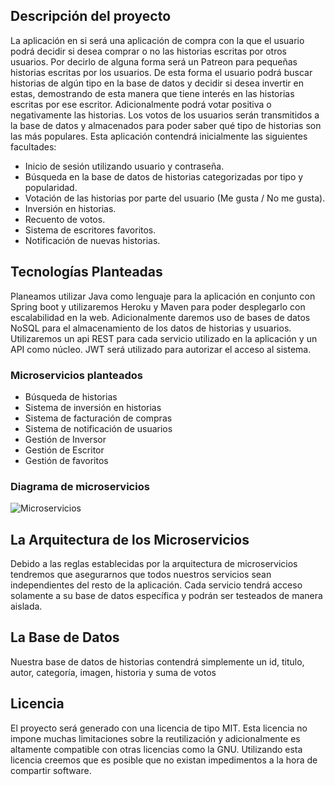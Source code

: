 ## Descripción del proyecto

La aplicación en si será una aplicación de compra con la que el usuario podrá decidir si desea comprar o no las historias escritas por otros usuarios. Por decirlo de alguna forma será un Patreon para pequeñas historias escritas por los usuarios. De esta forma el usuario podrá buscar historias de algún tipo en la base de datos y decidir si desea invertir en estas, demostrando de esta manera que tiene interés en las historias escritas por ese escritor. Adicionalmente podrá votar positiva o negativamente las historias. Los votos de los usuarios serán transmitidos a la base de datos y almacenados para poder saber qué tipo de historias son las más populares.
Esta aplicación contendrá inicialmente las siguientes facultades:
 * Inicio de sesión utilizando usuario y contraseña.
 * Búsqueda en la base de datos de historias categorizadas por tipo y popularidad.
 * Votación de las historias por parte del usuario (Me gusta / No me gusta).
 * Inversión en historias.
 * Recuento de votos.
 * Sistema de escritores favoritos.
 * Notificación de nuevas historias.
 
## Tecnologías Planteadas

Planeamos utilizar Java como lenguaje para la aplicación en conjunto con Spring boot y utilizaremos Heroku y Maven para poder desplegarlo con escalabilidad en la web. Adicionalmente daremos uso de bases de datos NoSQL para el almacenamiento de los datos de historias y usuarios. Utilizaremos un api REST para cada servicio utilizado en la aplicación y un API como núcleo. JWT será utilizado para autorizar el acceso al sistema.

### Microservicios planteados

 * Búsqueda de historias
 * Sistema de inversión en historias
 * Sistema de facturación de compras
 * Sistema de notificación de usuarios
 * Gestión de Inversor
 * Gestión de Escritor
 * Gestión de favoritos

### Diagrama de microservicios 

![Microservicios]( https://github.com/OscarRubioGarcia/CCProyecto/tree/master/docs/Representacion-microservicios.jpg )

## La Arquitectura de los Microservicios

Debido a las reglas establecidas por la arquitectura de microservicios tendremos que asegurarnos que todos nuestros servicios sean independientes del resto de la aplicación. Cada servicio tendrá acceso solamente a su base de datos específica y podrán ser testeados de manera aislada. 

## La Base de Datos

Nuestra base de datos de historias contendrá simplemente un id, titulo, autor, categoría, imagen, historia y suma de votos

## Licencia

El proyecto será generado con una licencia de tipo MIT. Esta licencia no impone muchas limitaciones sobre la reutilización y adicionalmente es altamente compatible con otras licencias como la GNU. Utilizando esta licencia creemos que es posible que no existan impedimentos a la hora de compartir software.
